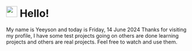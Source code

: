  <h1>
    <img src="https://emojis.slackmojis.com/emojis/images/1643510097/45343/hi.gif?1643510097" width="30"/> 
    Hello!
 </h1>
 <p>
    My name is Yeeyson and today is Friday, 14 June 2024
    Thanks for visiting my profile, I have some test projects going on others are done learning projects and others are real projects.
    Feel free to watch and use them.
 </p>
